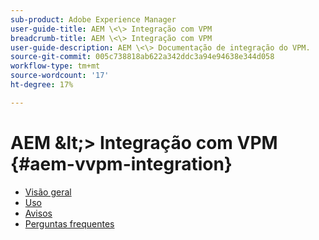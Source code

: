 ```yaml
---
sub-product: Adobe Experience Manager
user-guide-title: AEM \<\> Integração com VPM
breadcrumb-title: AEM \<\> Integração com VPM
user-guide-description: AEM \<\> Documentação de integração do VPM.
source-git-commit: 005c738818ab622a342ddc3a94e94638e344d058
workflow-type: tm+mt
source-wordcount: '17'
ht-degree: 17%

---
```



# AEM \&lt;\> Integração com VPM {#aem-vvpm-integration}

+ [Visão geral](overview.md)
+ [Uso](usage.md)
+ [Avisos](notices.md)
+ [Perguntas frequentes](faq.md)